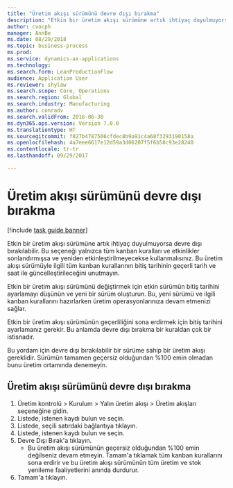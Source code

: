```yaml
--- 
title: "Üretim akışı sürümünü devre dışı bırakma"
description: "Etkin bir üretim akışı sürümüne artık ihtiyaç duyulmuyorsa devre dışı bırakılabilir."
author: cvocph
manager: AnnBe
ms.date: 08/29/2018
ms.topic: business-process
ms.prod: 
ms.service: dynamics-ax-applications
ms.technology: 
ms.search.form: LeanProductionFlow
audience: Application User
ms.reviewer: shylaw
ms.search.scope: Core, Operations
ms.search.region: Global
ms.search.industry: Manufacturing
ms.author: conradv
ms.search.validFrom: 2016-06-30
ms.dyn365.ops.version: Version 7.0.0
ms.translationtype: HT
ms.sourcegitcommit: f827b4787506cfdec8b9a91c4a68f3293190158a
ms.openlocfilehash: 4a7eee6617e12d59a3d06207f5f6b58c93e28240
ms.contentlocale: tr-tr
ms.lasthandoff: 09/29/2017

---
```

# <a name="deactivate-a-production-flow-version"></a>Üretim akışı sürümünü devre dışı bırakma

[!include [task guide banner](../../includes/task-guide-banner.md)]

Etkin bir üretim akışı sürümüne artık ihtiyaç duyulmuyorsa devre dışı bırakılabilir. Bu seçeneği yalnızca tüm kanban kuralları ve etkinlikler sonlandırmışsa ve yeniden etkinleştirilmeyecekse kullanmalısınız. Bu üretim akışı sürümüyle ilgili tüm kanban kurallarının bitiş tarihinin geçerli tarih ve saat ile güncelleştirileceğini unutmayın. 

Etkin bir üretim akışı sürümünü değiştirmek için etkin sürümün bitiş tarihini ayarlamayı düşünün ve yeni bir sürüm oluşturun. Bu, yeni sürümü ve ilgili kanban kurallarını hazırlarken üretim operasyonlarınıza devam etmenizi sağlar. 

Etkin bir üretim akışı sürümünün geçerliliğini sona erdirmek için bitiş tarihini ayarlamanız gerekir. Bu anlamda devre dışı bırakma bir kuraldan çok bir istisnadır. 

Bu yordam için devre dışı bırakılabilir bir sürüme sahip bir üretim akışı gereklidir. Sürümün tamamen geçersiz olduğundan %100 emin olmadan bunu üretim ortamında denemeyin.


## <a name="deactivate-a-production-flow-version"></a>Üretim akışı sürümünü devre dışı bırakma
1. Üretim kontrolü > Kurulum > Yalın üretim akışı > Üretim akışları seçeneğine gidin.
2. Listede, istenen kaydı bulun ve seçin.
3. Listede, seçili satırdaki bağlantıya tıklayın.
4. Listede, istenen kaydı bulun ve seçin.
5. Devre Dışı Bırak'a tıklayın.
    * Bu üretim akışı sürümünün geçersiz olduğundan %100 emin değilseniz devam etmeyin. Tamam'a tıklamak tüm kanban kurallarını sona erdirir ve bu üretim akışı sürümünün tüm üretim ve stok yenileme faaliyetlerini anında durdurur.  
6. Tamam'a tıklayın.


